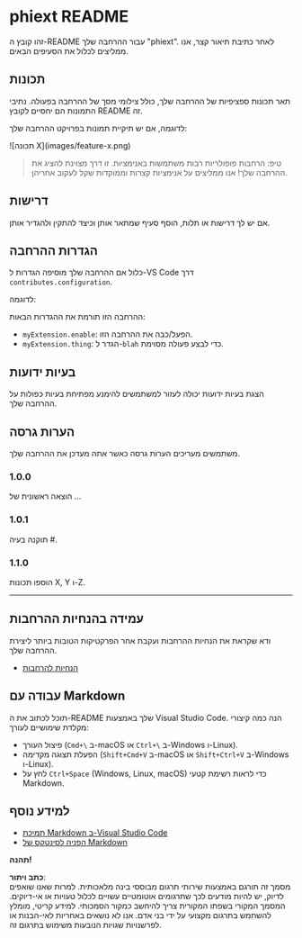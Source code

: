 # phiext README

זהו קובץ ה-README עבור ההרחבה שלך "phiext". לאחר כתיבת תיאור קצר, אנו ממליצים לכלול את הסעיפים הבאים.

## תכונות

תאר תכונות ספציפיות של ההרחבה שלך, כולל צילומי מסך של ההרחבה בפעולה. נתיבי התמונות הם יחסיים לקובץ README זה.

לדוגמה, אם יש תיקיית תמונות בפרויקט ההרחבה שלך:

\!\[תכונה X\]\(images/feature-x.png\)

> טיפ: הרחבות פופולריות רבות משתמשות באנימציות. זו דרך מצוינת להציג את ההרחבה שלך! אנו ממליצים על אנימציות קצרות וממוקדות שקל לעקוב אחריהן.

## דרישות

אם יש לך דרישות או תלות, הוסף סעיף שמתאר אותן וכיצד להתקין ולהגדיר אותן.

## הגדרות ההרחבה

כלול אם ההרחבה שלך מוסיפה הגדרות ל-VS Code דרך `contributes.configuration`.

לדוגמה:

ההרחבה הזו תורמת את ההגדרות הבאות:

* `myExtension.enable`: הפעל/כבה את ההרחבה הזו.
* `myExtension.thing`: הגדר ל-`blah` כדי לבצע פעולה מסוימת.

## בעיות ידועות

הצגת בעיות ידועות יכולה לעזור למשתמשים להימנע מפתיחת בעיות כפולות על ההרחבה שלך.

## הערות גרסה

משתמשים מעריכים הערות גרסה כאשר אתה מעדכן את ההרחבה שלך.

### 1.0.0

הוצאה ראשונית של ...

### 1.0.1

תוקנה בעיה #.

### 1.1.0

הוספו תכונות X, Y ו-Z.

---

## עמידה בהנחיות ההרחבות

ודא שקראת את הנחיות ההרחבות ועקבת אחר הפרקטיקות הטובות ביותר ליצירת ההרחבה שלך.

* [הנחיות להרחבות](https://code.visualstudio.com/api/references/extension-guidelines)

## עבודה עם Markdown

תוכל לכתוב את ה-README שלך באמצעות Visual Studio Code. הנה כמה קיצורי מקלדת שימושיים לעורך:

* פיצול העורך (`Cmd+\` ב-macOS או `Ctrl+\` ב-Windows ו-Linux).
* הפעלת תצוגה מקדימה (`Shift+Cmd+V` ב-macOS או `Shift+Ctrl+V` ב-Windows ו-Linux).
* לחץ על `Ctrl+Space` (Windows, Linux, macOS) כדי לראות רשימת קטעי Markdown.

## למידע נוסף

* [תמיכת Markdown ב-Visual Studio Code](http://code.visualstudio.com/docs/languages/markdown)
* [הפניה לסינטקס של Markdown](https://help.github.com/articles/markdown-basics/)

**תהנה!**

**כתב ויתור**:  
מסמך זה תורגם באמצעות שירותי תרגום מבוססי בינה מלאכותית. למרות שאנו שואפים לדיוק, יש להיות מודעים לכך שתרגומים אוטומטיים עשויים לכלול טעויות או אי-דיוקים. המסמך המקורי בשפתו המקורית צריך להיחשב כמקור הסמכותי. למידע קריטי, מומלץ להשתמש בתרגום מקצועי על ידי בני אדם. אנו לא נושאים באחריות לאי-הבנות או לפרשנויות שגויות הנובעות משימוש בתרגום זה.